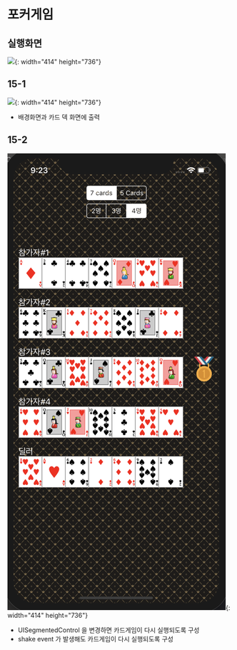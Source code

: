 # 포커게임

## 실행화면
![](pokerGame.gif){: width="414" height="736"}

## 15-1
![](15-1.png){: width="414" height="736"}

- 배경화면과 카드 덱 화면에 출력

## 15-2
![](15-2.png){: width="414" height="736"}

- UISegmentedControl 을 변경하면 카드게임이 다시 실행되도록 구성
- shake event 가 발생해도 카드게임이 다시 실행되도록 구성
